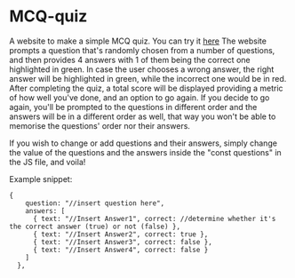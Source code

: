 # MCQ-quiz
A website to make a simple MCQ quiz.
You can try it [here](https://mcqquiz-test-1b1ab1.netlify.app/)
The website prompts a question that's randomly chosen from a number of questions, and then provides 4 answers with 1 of them being the correct one highlighted in green.
In case the user chooses a wrong answer, the right answer will be highlighted in green, while the incorrect one would be in red.
After completing the quiz, a total score will be displayed providing a metric of how well you've done, and an option to go again.
If you decide to go again, you'll be prompted to the questions in different order and the answers will be in a different order as well, that way you won't be able to memorise the questions' order nor their answers.

If you wish to change or add questions and their answers, simply change the value of the questions and the answers inside the "const questions" in the JS file, and voila!

Example snippet:
```
{
    question: "//insert question here",
    answers: [
      { text: "//Insert Answer1", correct: //determine whether it's the correct answer (true) or not (false) },
      { text: "//Insert Answer2", correct: true },
      { text: "//Insert Answer3", correct: false },
      { text: "//Insert Answer4", correct: false }
    ]
  },
```
